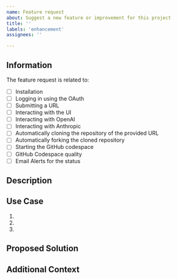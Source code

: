 ```yaml
---
name: Feature request
about: Suggest a new feature or improvement for this project
title: ''
labels: 'enhancement'
assignees: ''

---
```


## Information

The feature request is related to:

* [ ] Installation
* [ ] Logging in using the OAuth
* [ ] Submitting a URL
* [ ] Interacting with the UI
* [ ] Interacting with OpenAI
* [ ] Interacting with Anthropic
* [ ] Automatically cloning the repository of the provided URL
* [ ] Automatically forking the cloned repository
* [ ] Starting the GitHub codespace
* [ ] GitHub Codespace quality
* [ ] Email Alerts for the status

## Description

<!-- A clear and concise description of what the feature is. -->

## Use Case

<!-- Explain why this feature would be useful, and why it should be implemented. -->

1.
2.
3.

## Proposed Solution

<!-- If you have a proposed solution or idea of how this could be implemented, please share it here. -->

## Additional Context

<!-- Add any other context or screenshots about the feature request here. You can also include links to similar features or ideas on other platforms, if applicable. -->
